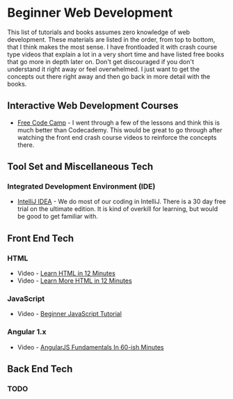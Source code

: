 # Beginner Web Development

This list of tutorials and books assumes zero knowledge of web development.
These materials are listed in the order, from top to bottom, that I think makes the most sense.
I have frontloaded it with crash course type videos that explain a lot in a very short time and have listed free books that go more in depth later on.
Don't get discouraged if you don't understand it right away or feel overwhelmed.
I just want to get the concepts out there right away and then go back in more detail with the books.

## Interactive Web Development Courses
* [Free Code Camp](https://www.freecodecamp.com) - I went through a few of the lessons and think this is much better than Codecademy. This would be great to go through after watching the front end crash course videos to reinforce the concepts there.

## Tool Set and Miscellaneous Tech

### Integrated Development Environment (IDE)
* [IntelliJ IDEA](https://www.jetbrains.com/idea) - We do most of our coding in IntelliJ. There is a 30 day free trial on the ultimate edition. It is kind of overkill for learning, but would be good to get familiar with.

## Front End Tech

### HTML
* Video - [Learn HTML in 12 Minutes](https://www.youtube.com/watch?v=bWPMSSsVdPk)
* Video - [Learn More HTML in 12 Minutes](https://www.youtube.com/watch?v=KJ13lX20FqU)

### JavaScript
* Video - [Beginner JavaScript Tutorial](https://www.youtube.com/watch?v=fju9ii8YsGs)

### Angular 1.x
* Video - [AngularJS Fundamentals In 60-ish Minutes](https://www.youtube.com/watch?v=i9MHigUZKEM)

## Back End Tech

### TODO
